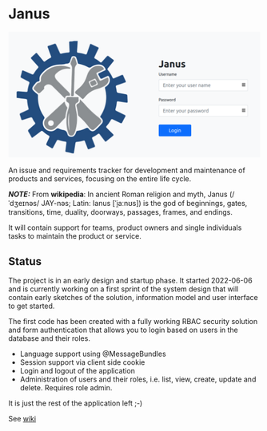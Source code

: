 # Janus

![Janus login page](/documentation/login.png)

An issue and requirements tracker for development and maintenance of products and services, focusing on the entire life cycle.

**_NOTE:_** From **wikipedia**: In ancient Roman religion and myth, Janus (/ˈdʒeɪnəs/ JAY-nəs; Latin: Ianus [ˈi̯aːnʊs]) is the god of beginnings, gates, transitions, time, duality, doorways, passages, frames, and endings.

It will contain support for teams, product owners and single individuals tasks to maintain the product or service.

## Status
The project is in an early design and startup phase. It started 2022-06-06 and is currently working on a first sprint of the system design that will contain early sketches of the solution, information model and user interface to get started.

The first code has been created with a fully working RBAC security solution and form authentication that allows you to login based on users in the database and their roles.

* Language support using @MessageBundles
* Session support via client side cookie
* Login and logout of the application
* Administration of users and their roles, i.e. list, view, create, update and delete. Requires role admin.

It is just the rest of the application left ;-)

See [wiki](https://github.com/dnulnets/janus/wiki/)
